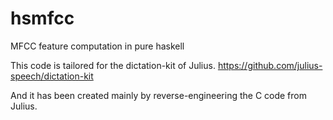 # hsmfcc
MFCC feature computation in pure haskell

This code is tailored for the dictation-kit of Julius. 
https://github.com/julius-speech/dictation-kit

And it has been created mainly by reverse-engineering the C code from Julius.
